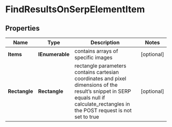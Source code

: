 # FindResultsOnSerpElementItem


## Properties

| Name | Type | Description | Notes |
|------------ | ------------- | ------------- | -------------|
**Items** | **IEnumerable<ShortVideosElement>** | contains arrays of specific images |[optional]|
**Rectangle** | **Rectangle** | rectangle parameters<br>contains cartesian coordinates and pixel dimensions of the result’s snippet in SERP<br>equals null if calculate_rectangles in the POST request is not set to true |[optional]|